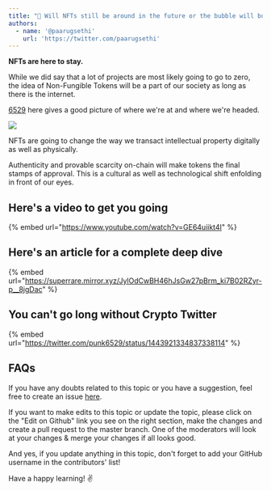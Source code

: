 ```yaml
---
title: "🎈 Will NFTs still be around in the future or the bubble will burst?"
authors:
  - name: '@paarugsethi'
    url: 'https://twitter.com/paarugsethi'
---
```


**NFTs are here to stay.**

While we did say that a lot of projects are most likely going to go to zero, the idea of Non-Fungible Tokens will be a part of our society as long as there is the internet.

[6529](https://twitter.com/punk6529) here gives a good picture of where we're at and where we're headed.

![](../.gitbook/assets/nfts-journey.png)

NFTs are going to change the way we transact intellectual property digitally as well as physically.

Authenticity and provable scarcity on-chain will make tokens the final stamps of approval. This is a cultural as well as technological shift enfolding in front of our eyes.

## Here's a video to get you going

{% embed url="https://www.youtube.com/watch?v=GE64uiikt4I" %}

## Here's an article for a complete deep dive

{% embed url="https://superrare.mirror.xyz/JylOdCwBH46hJsGw27pBrm_ki7B02RZyr-p__8jgDac" %}

## You can't go long without Crypto Twitter

{% embed url="https://twitter.com/punk6529/status/1443921334837338114" %}

## FAQs

If you have any doubts related to this topic or you have a suggestion, feel free to create an issue [here](https://github.com/SuperteamDAO/ground-zero/issues).

If you want to make edits to this topic or update the topic, please click on the "Edit on Github" link you see on the right section, make the changes and create a pull request to the master branch. One of the moderators will look at your changes & merge your changes if all looks good.

And yes, if you update anything in this topic, don't forget to add your GitHub username in the contributors' list!

Have a happy learning! ✌️
